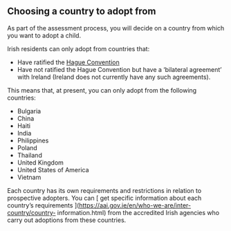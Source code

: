 ##  Choosing a country to adopt from

As part of the assessment process, you will decide on a country from which you
want to adopt a child.

Irish residents can only adopt from countries that:

  * Have ratified the [ Hague Convention ](http://www.hcch.net/index_en.php?act=conventions.text&cid=69)
  * Have not ratified the Hague Convention but have a ‘bilateral agreement’ with Ireland (Ireland does not currently have any such agreements). 

This means that, at present, you can only adopt from the following countries:

  * Bulgaria 
  * China 
  * Haiti 
  * India 
  * Philippines 
  * Poland 
  * Thailand 
  * United Kingdom 
  * United States of America 
  * Vietnam 

Each country has its own requirements and restrictions in relation to
prospective adopters. You can [ get specific information about each country’s
requirements ](https://aai.gov.ie/en/who-we-are/inter-country/country-
information.html) from the accredited Irish agencies who carry out adoptions
from these countries.
